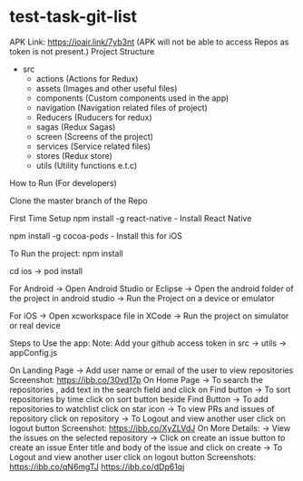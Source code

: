 # test-task-git-list

APK Link:  https://ioair.link/7yb3nt
(APK will not be able to access Repos as token is not present.)
Project Structure
- src
  - actions (Actions for Redux)
  - assets (Images and other useful files)
  - components (Custom components used in the app)
  - navigation (Navigation related files of project)
  - Reducers (Ruducers for redux)
  - sagas (Redux Sagas)
  - screen (Screens of the project)
  - services (Service related files)
  - stores (Redux store)
  - utils (Utility functions e.t.c)

How to Run (For developers)

Clone the master branch of the Repo

First Time Setup
npm install -g react-native - Install React Native

npm install -g cocoa-pods - Install this for iOS 

To Run the project:
npm install

cd ios -> pod install

For Android
-> Open Android Studio or Eclipse
-> Open the android folder of the project in android studio
-> Run the Project on a device or emulator

For iOS
-> Open xcworkspace file in XCode
-> Run the project on simulator or real device

Steps to Use the app:
Note: Add your github access token in src -> utils -> appConfig.js

On Landing Page
-> Add user name or email of the user to view repositories
Screenshot: https://ibb.co/30vd17p
On Home Page
-> To search the repositories , add text in the search field and click on Find button
-> To sort repositories by time click on sort button beside Find Button
-> To add repositories to watchlist click on star icon
-> To view PRs and issues of repository click on repository
-> To Logout and view another user click on logout button
Screenshot: https://ibb.co/XyZLVdJ
On More Details: 
-> View the issues on the selected repository
-> Click on create an issue button to create an issue 
      Enter title and body of the issue and click on create
-> To Logout and view another user click on logout button
Screenshots: https://ibb.co/qN6mgTJ
             https://ibb.co/dDp61qj
